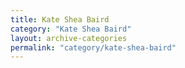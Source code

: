 ```yaml
---
title: Kate Shea Baird
category: "Kate Shea Baird"
layout: archive-categories
permalink: "category/kate-shea-baird"
---
```

